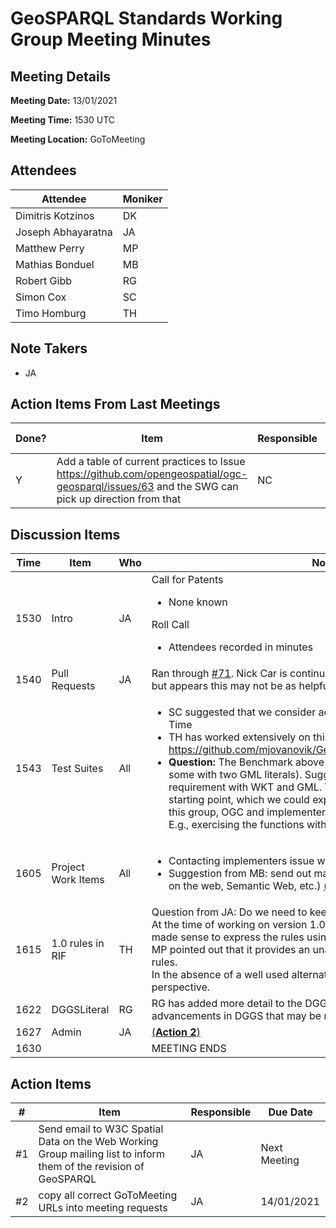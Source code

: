 # GeoSPARQL Standards Working Group Meeting Minutes
## Meeting Details
**Meeting Date:** 13/01/2021

**Meeting Time:** 1530 UTC

**Meeting Location:** GoToMeeting  

## Attendees
Attendee | Moniker |
---- | ---- |
Dimitris Kotzinos | DK |
Joseph Abhayaratna | JA |
Matthew Perry | MP |
Mathias Bonduel | MB |
Robert Gibb | RG |
Simon Cox | SC |
Timo Homburg | TH |

## Note Takers
- JA

## Action Items From Last Meetings
Done? | Item | Responsible | Due Date |
---- | ---- | ---- | --- |
Y | Add a table of current practices to Issue https://github.com/opengeospatial/ogc-geosparql/issues/63 and the SWG can pick up direction from that | NC | Next Meeting |

## Discussion Items
Time | Item | Who | Notes |
---- | ---- | ---- | ---- |
1530 | Intro | JA | Call for Patents<ul><li>None known</li></ul> Roll Call <ul><li> Attendees recorded in minutes</li></ul> |
1540 | Pull Requests | JA | Ran through [#71](https://github.com/opengeospatial/ogc-geosparql/issues/71). Nick Car is continuing the conversation with RIF people, but appears this may not be as helpful as hoped |
1543 | Test Suites | All | <ul><li> SC suggested that we consider adding tests, as he is doing for OWL-Time </li><li> TH has worked extensively on this here: https://github.com/mjovanovik/GeoSPARQLBenchmark/tree/develop/2 </li><li> **Question:** The Benchmark above tests with two WKT literals (and some with two GML literals). Suggested that we at least exercise each requirement with WKT and GML. The Benchmark provides a good starting point, which we could expand on to meet the requirements of this group, OGC and implementers with respect to compliance testing. E.g., exercising the functions with all relevant Geometry types. |
1605 | Project Work Items | All | <ul><li> Contacting implementers issue walked through </li><li>	Suggestion from MB: send out mail to W3C mailinglists? (Spatial data on the web, Semantic Web, etc.) [(**Action 1**)](#action_1)</li></ul> |
1615 | 1.0 rules in RIF | TH | Question from JA: Do we need to keep adding more RIF rules?<br/> At the time of working on version 1.0, RIF was expected to take off, so it made sense to express the rules using it. However, this hasn’t eventuated.<br/> MP pointed out that it provides an unambiguous manner of expressing the rules.<br/> In the absence of a well used alternative, it still makes sense from this perspective. |
1622 | DGGSLiteral | RG | RG has added more detail to the DGGSLiteral issue to describe TestBed advancements in DGGS that may be relevant |
1627 | Admin | JA | [(**Action 2**)](#action_2) |
1630 | | | MEETING ENDS |

## Action Items
\# | Item | Responsible | Due Date |
---- | ---- | ---- | ---- |
<span name="action_1">#1</span> | Send email to W3C Spatial Data on the Web Working Group mailing list to inform them of the revision of GeoSPARQL | JA | Next Meeting |
<span name="action_2">#2</span> | copy all correct GoToMeeting URLs into meeting requests | JA | 14/01/2021 |
